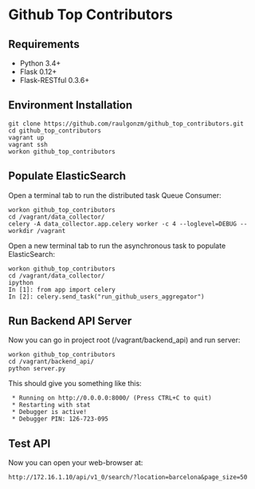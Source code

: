 # Github Top Contributors

## Requirements
- Python 3.4+
- Flask 0.12+
- Flask-RESTful 0.3.6+

## Environment Installation

```
git clone https://github.com/raulgonzm/github_top_contributors.git
cd github_top_contributors
vagrant up
vagrant ssh
workon github_top_contributors
```

## Populate ElasticSearch

Open a terminal tab to run the distributed task Queue Consumer:

```
workon github_top_contributors
cd /vagrant/data_collector/
celery -A data_collector.app.celery worker -c 4 --loglevel=DEBUG --workdir /vagrant
```

Open a new terminal tab to run the asynchronous task to populate ElasticSearch:

```
workon github_top_contributors
cd /vagrant/data_collector/
ipython
In [1]: from app import celery
In [2]: celery.send_task("run_github_users_aggregator")
```

## Run Backend API Server

Now you can go in project root (/vagrant/backend_api) and run server:

```
workon github_top_contributors
cd /vagrant/backend_api/
python server.py 
```

This should give you something like this:

```
 * Running on http://0.0.0.0:8000/ (Press CTRL+C to quit)
 * Restarting with stat
 * Debugger is active!
 * Debugger PIN: 126-723-095 
```

## Test API
Now you can open your web-browser at:

```
http://172.16.1.10/api/v1_0/search/?location=barcelona&page_size=50
```